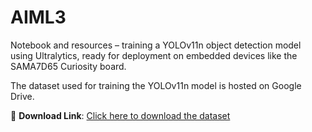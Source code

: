 # AIML3
Notebook and resources – training a YOLOv11n object detection model using Ultralytics, ready for deployment on embedded devices like the SAMA7D65 Curiosity board.

The dataset used for training the YOLOv11n model is hosted on Google Drive.

📎 **Download Link**: [Click here to download the dataset]((https://drive.google.com/file/d/144GhTKbNZmpNj-yNf_bXYBdt0ufrUf8h/view?usp=drive_link))
